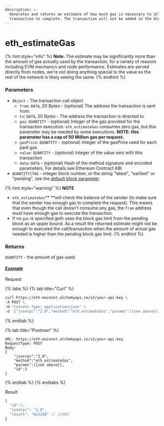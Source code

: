 ```yaml
---
description: >-
  Generates and returns an estimate of how much gas is necessary to allow the
  transaction to complete. The transaction will not be added to the blockchain.
---
```


# eth\_estimateGas

{% hint style="info" %}
**Note:** The estimate may be significantly more than the amount of gas actually used by the transaction, for a variety of reasons including EVM mechanics and node performance. Estimates are served directly from nodes, we're not doing anything special to the value so the rest of the network is likely seeing the same.
{% endhint %}

### **Parameters**

* `Object` - The transaction call object
  * `from`: `DATA`, 20 Bytes - (optional) The address the transaction is sent from.
  * `to`: `DATA`, 20 Bytes - The address the transaction is directed to.
  * `gas`: `QUANTITY` - (optional) Integer of the gas provided for the transaction execution. `eth_estimateGas` consumes zero gas, but this parameter may be needed by some executions. **NOTE: this parameter has a cap of 50 Million gas per request.**
  * `gasPrice`: `QUANTITY` - (optional) Integer of the gasPrice used for each paid gas.
  * `value`: `QUANTITY` - (optional) Integer of the value sent with this transaction
  * `data`: `DATA` - (optional) Hash of the method signature and encoded parameters. For details see Ethereum Contract ABI
* `QUANTITY|TAG` - integer block number, or the string "latest", "earliest" or "pending", see the [default block parameter](https://eth.wiki/json-rpc/API#the-default-block-parameter).

{% hint style="warning" %}
**NOTE**

* `eth_estimateGas`\*\* \*\*will check the balance of the sender (to make sure that the sender has enough gas to complete the request). This means that even though the call doesn't consume any gas, the `from` address must have enough gas to execute the transaction.
* If no `gas` is specified geth uses the block gas limit from the pending block as an upper bound. As a result the returned estimate might not be enough to executed the call/transaction when the amount of actual gas needed is higher than the pending block gas limit.
{% endhint %}

### Returns

`QUANTITY` - the amount of gas used.

#### [Example](https://composer.alchemyapi.io/?composer\_state=%7B%22network%22%3A0%2C%22methodName%22%3A%22eth\_estimateGas%22%2C%22paramValues%22%3A%5B%7B%22from%22%3A%220xb60e8dd61c5d32be8058bb8eb970870f07233155%22%2C%22to%22%3A%220xd46e8dd67c5d32be8058bb8eb970870f07244567%22%2C%22gasPrice%22%3A%220x9184e72a000%22%2C%22value%22%3A%220x9184e72a%22%2C%22data%22%3A%220xd46e8dd67c5d32be8d46e8dd67c5d32be8058bb8eb970870f072445675058bb8eb970870f072445675%22%2C%22gas%22%3A%220x76c0%22%7D%5D%7D)

Request

{% tabs %}
{% tab title="Curl" %}
```bash
curl https://eth-mainnet.alchemyapi.io/v2/your-api-key \
-X POST \
-H "Content-Type: application/json" \
-d '{"jsonrpc":"2.0","method":"eth_estimateGas","params":[{see above}],"id":1}'
```
{% endtab %}

{% tab title="Postman" %}
```http
URL: https://eth-mainnet.alchemyapi.io/v2/your-api-key
RequestType: POST
Body: 
{
    "jsonrpc":"2.0",
    "method":"eth_estimateGas",
    "params":[{see above}],
    "id":1
}
```
{% endtab %}
{% endtabs %}

Result

```javascript
{
  "id":1,
  "jsonrpc": "2.0",
  "result": "0x5208" // 21000
}
```

###
